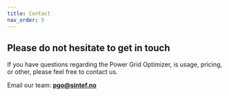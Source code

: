 ```yaml
---
title: Contact
nav_order: 5
---
```


## Please do not hesitate to get in touch
If you have questions regarding the Power Grid Optimizer, is usage, pricing, or other, please feel free to contact us.

Email our team: **[pgo@sintef.no](mailto:pgo@sintef.no)**



